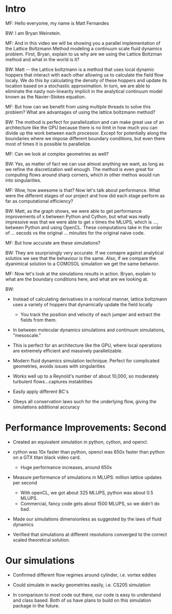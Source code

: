 # Intro

MF: Hello everyome, my name is Matt Fernandes

BW: I am Bryan Weinstein. 

MF: And in this video we will be showing you a parallel implementation of the Lattice Boltzmann Method modeling a continuum scale fluid dynamics problem. First, Bryan, explain to us why are we using the Lattice Boltzman method and what in the world is it?

BW: Matt -- the Lattice boltzmann is a method that uses local dynamic hoppers that interact with each other allowing us to calculate the field flow localy. We do this by calculating the density of these hoppers and update its location based on a stochastic approximation.  In turn, we are able to eliminate the nasty non-linearity implicit in the analytical continuum model known as the Navier-Stokes equation. 

MF: But how can we benefit from using multiple threads to solve this problem? What are advantages of using the lattice boltzmann method?

BW: The mothod is perfect for parallelization and can make great use of an architecture like the GPU because there is no limit in how much you can divide up the work between each processor. Except for potentially along the boundaries where we impose different boundary conditions, but even there most of times it is possible to parallelize. 

MF: Can we look at complex geometries as well? 

BW: Yes, as matter of fact we can use almost anything we want, as long as we refine the discretization well enough. The method is even great for computing flows around sharp corners, which in other methos would run into singularities. 

MF: Wow, how awesome is that? Now let's talk about performance. What were the different stages of our project and how did each stage perform as far as computational efficiency?

BW: Matt, as the graph shows, we were able to get performance improvements of x between Python and Cython, but what was really impressive was that we were able to get x times the MLUPS, which is ..., between Python and using OpenCL. These computations take in the order of ... secods vs the original ... minuites for the original naive code.

MF: But how accurate are these simulations?

BW: They are ssurprisingly very accurate. If we comapre against analytical solutios we see that the behaviour is the same. Also, if we compare the dyanimical solution to a COMOSOL simulation we get the same behavior. 

MF: Now let's look at the simulations results in action. Bryan, explain to what are the boundary conditions here, and what are we looking at.

BW: 

* Instead of calculating derivatives in a nonlocal manner, lattice boltzmann uses a variety of hoppers that dynamically
update the field locally
   * You track the position and velocity of each jumper and extract the fields from them.

* In between molecular dynamics simulations and continuum simulations, "mesoscale."

* This is perfect for an architecture like the GPU, where local operations are extremely efficient and massively 
parallelizable.

* Modern fluid dynamics simulation technique. Perfect for complicated geometries, avoids issues with singularities
* Works well up to a Reynold's number of about 10,000, so moderately turbulent flows...captures instabilities
* Easily apply different BC's

* Obeys all conservation laws such for the underlying flow, giving the simulations additional accuracy

# Performance Improvements: Second

* Created an equivalent simulation in python, cython, and opencl.
* cython was 10x faster than python, opencl was 650x faster than python on a GTX titan black video card. 
    * Huge performance increases, around 650x

* Measure performance of simulations in MLUPS: million lattice updates per second
    * With openCL, we got about 325 MLUPS, python was about 0.5 MLUPS.
    * Commercial, fancy code gets about 1500 MLUPS, so we didn't do bad.

* Made our simulations dimensionless as suggested by the laws of fluid dynamics
* Verified that simulations at different resolutions converged to the correct scaled theoretical solution.


# Our simulations

* Confirmed different flow regimes around cylinder, i.e. vortex eddies
* Could simulate in wacky geometries easily, i.e. CS205 simulation

* In comparison to most code out there, our code is easy to understand and class based. Both of us have plans 
to build on this simulation package in the future.
